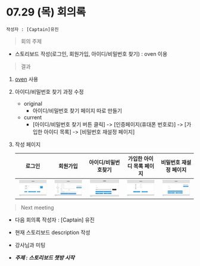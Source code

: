 # 07.29 (목) 회의록

    작성자 : [Captain]유진

> 회의 주제

- 스토리보드 작성(로그인, 회원가입, 아이디/비밀번호 찾기) : oven 이용

> 결과

1. [oven](https://ovenapp.io/) 사용

2. 아이디/비밀번호 찾기 과정 수정
    - original
      - 아이디/비밀번호 찾기 페이지 따로 만들기
    - current
      - [아이디/비밀번호 찾기 버튼 클릭] -> [인증페이지(휴대폰 번호로)] -> [가입한 아이디 목록] -> [비밀번호 재설정 페이지]

3. 작성 페이지

    |로그인|회원가입|아이디/비밀번호찾기|가입한 아이디 목록 페이지|비밀번호 재설정 페이지|
    |:---:|:---:|:---:|:---:|:---:|
    |<img src='../images/0729/로그인.png' width="90%" />|<img src='../images/0729/회원가입.png' width="90%" />|<img src='../images/0729/인증.png' width="90%" />|<img src='../images/0729/가입아이디목록.png' width="90%" />|<img src='../images/0729/비밀번호재설정.png' width="90%" />|

> Next meeting

- 다음 회의록 작성자 : [Captain] 유진
- 현재 스토리보드 description 작성
- 강사님과 미팅

- **_주제 : 스토리보드 챗방 시작_**
